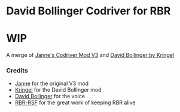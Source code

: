 # David Bollinger Codriver for RBR

# WIP

A merge of [Janne's Codriver Mod V3](https://www.youtube.com/watch?v=7TzXpQFy_Rs) and [David Bollinger by Kringel](https://drive.google.com/file/d/1alECQq0gZudVvy5l6jchFIclcRxhQOHH/view)

### Credits

* [Janne](https://www.youtube.com/@JanneLaahanen) for the original V3 mod
* [Kringel](https://www.youtube.com/@kringelsworkshop) for the David Bollinger mod
* [David Bollinger](https://soundvalley.ch/elementor-47/) for the voice
* [RBR-RSF](https://www.rallysimfans.hu/rbr/index.php) for the great work of keeping RBR alive
